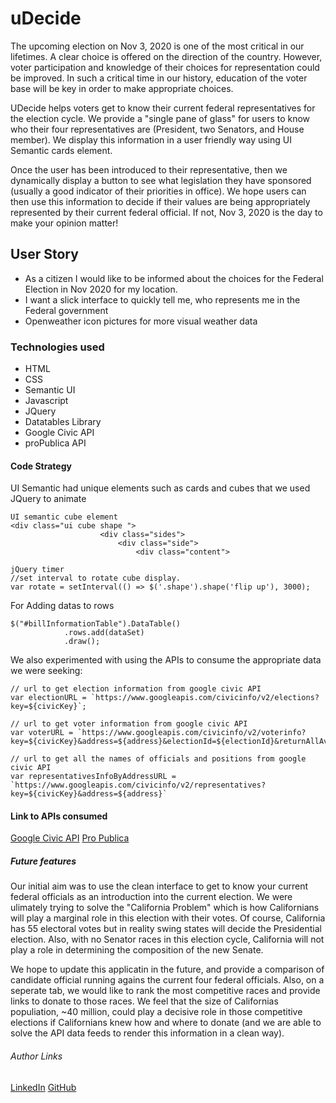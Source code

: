 # uDecide
The upcoming election on Nov 3, 2020 is one of the most critical in our lifetimes. A clear choice is offered on the direction of the country. However, voter participation and knowledge of their choices for representation could be improved. In such a critical time in our history, education of the voter base will be key in order to make appropriate choices. 

UDecide helps voters get to know their current federal representatives for the  election cycle. We provide a "single pane of glass" for users to know who their four representatives are (President, two Senators, and House member). We display this information in a user friendly way using UI Semantic cards element. 

Once the user has been introduced to their representative, then we dynamically display a button to see what legislation they have sponsored (usually a good indicator of their priorities in office). We hope users can then use this information to decide if their values are being appropriately represented by their current federal official. If not, Nov 3, 2020 is the day to make your opinion matter!

## User Story

* As a citizen I would like to be informed about the choices for the Federal Election in Nov 2020 for my location. 
* I want a  slick interface to quickly tell me, who represents me in the Federal government
* Openweather icon pictures for more visual weather data



### Technologies used
- HTML
- CSS
- Semantic UI
- Javascript
- JQuery
- Datatables Library
- Google Civic API
- proPublica API

#### Code Strategy

UI Semantic had unique elements such as cards and cubes that we used JQuery to animate
```
UI semantic cube element
<div class="ui cube shape ">
                    <div class="sides">
                        <div class="side">
                            <div class="content">

jQuery timer
//set interval to rotate cube display.
var rotate = setInterval(() => $('.shape').shape('flip up'), 3000);
```
For Adding datas to rows
```
$("#billInformationTable").DataTable()
            .rows.add(dataSet)
            .draw();
```
We also experimented with using the APIs to consume the appropriate data we were seeking:

```
// url to get election information from google civic API
var electionURL = `https://www.googleapis.com/civicinfo/v2/elections?key=${civicKey}`;

// url to get voter information from google civic API
var voterURL = `https://www.googleapis.com/civicinfo/v2/voterinfo?key=${civicKey}&address=${address}&electionId=${electionId}&returnAllAvailableData=true`

// url to get all the names of officials and positions from google civic API
var representativesInfoByAddressURL = `https://www.googleapis.com/civicinfo/v2/representatives?key=${civicKey}&address=${address}`
```


#### Link to APIs consumed

[Google Civic API](https://developers.google.com/civic-information)
[Pro Publica](https://www.propublica.org/datastore/api/propublica-congress-api) 

##### Future features
Our initial aim was to use the clean interface to get to know your current federal officials as an introduction into the current election. We were ulimately trying to solve the "California Problem" which is how Californians will play a marginal role in this election with their votes. Of course, California has 55 electoral votes but in reality swing states will decide the Presidential election. Also, with no Senator races in this election cycle, California will not play a role in determining the composition of the new Senate. 

We hope to update this applicatin in the future, and provide a comparison of candidate official running agains the current four federal officials. Also, on a seperate tab, we would like to rank the most competitive races and provide links to donate to those races. We feel that the size of Californias populiation, ~40 million, could play a decisive role in those competitive elections if Californians knew how and where to donate (and we are able to solve the API data feeds to render this information in a clean way). 

###### Author Links
[LinkedIn](linkedin.com/in/joel-mathen/)
[GitHub](https://github.com/crackedsnowboard)
